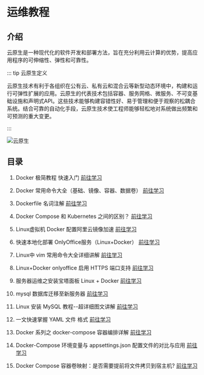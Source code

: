 # 运维教程

## 介绍

云原生是一种现代化的软件开发和部署方法，旨在充分利用云计算的优势，提高应用程序的可伸缩性、弹性和可靠性。

::: tip 云原生定义

云原生技术有利于各组织在公有云、私有云和混合云等新型动态环境中，构建和运行可弹性扩展的应用。云原生的代表技术包括容器、服务网格、微服务、不可变基础设施和声明式API。这些技术能够构建容错性好、易于管理和便于观察的松耦合系统。结合可靠的自动化手段，云原生技术使工程师能够轻松地对系统做出频繁和可预测的重大变更。

:::

![云原生](/issues/cloud01.jpeg)

## 目录

1. Docker 极简教程 快速入门 [前往学习](https://lisaisai.blog.csdn.net/article/details/144204174)

2. Docker 常用命令大全（基础、镜像、容器、数据卷） [前往学习](https://lisaisai.blog.csdn.net/article/details/144204174)

3. Dockerfile 名词注解 [前往学习](https://lisaisai.blog.csdn.net/article/details/142664872)

4. Docker Compose 和 Kubernetes 之间的区别？ [前往学习](https://lisaisai.blog.csdn.net/article/details/144250143)

5. Linux虚拟机 Docker 配置阿里云镜像加速 [前往学习](https://lisaisai.blog.csdn.net/article/details/144427304)

6. 快速本地化部署 OnlyOffice服务（Linux+Docker） [前往学习](https://lisaisai.blog.csdn.net/article/details/144434980)

7. Linux中 vim 常用命令大全详细讲解 [前往学习](https://lisaisai.blog.csdn.net/article/details/144461742)

8. Linux+Docker onlyoffice 启用 HTTPS 端口支持 [前往学习](https://lisaisai.blog.csdn.net/article/details/144485086)

9. 服务器运维之安装宝塔面板 Linux + Docker [前往学习](https://lisaisai.blog.csdn.net/article/details/144536912)

10. mysql 数据库迁移至新服务器 [前往学习](https://lisaisai.blog.csdn.net/article/details/144971106)

11. Linux 安装 MySQL 教程--超详细图文讲解  [前往学习](https://lisaisai.blog.csdn.net/article/details/144971484)

12. 一文快速掌握 YAML 文件 格式 [前往学习](https://lisaisai.blog.csdn.net/article/details/145328976)

13. Docker 系列之 docker-compose 容器编排详解 [前往学习](https://lisaisai.blog.csdn.net/article/details/145356960)

14. Docker-Compose 环境变量与 appsettings.json 配置文件的对比与应用 [前往学习](https://blog.csdn.net/mss359681091/category_12794639.html?spm=1001.2014.3001.5482)

15. Docker Compose 容器卷映射：是否需要提前将文件拷贝到宿主机? [前往学习](https://lisaisai.blog.csdn.net/article/details/145533164)
